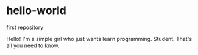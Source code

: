 # hello-world
first repository

Hello! I'm a simple girl who just wants learn programming. Student. 
That's all you need to know.
